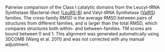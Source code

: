 Pairwise comparison of the Class I catalytic domains from the Leucyl-tRNA Synthetase (Bacterial-like) (<a href='/class1/leu1'>LeuRS-B</a>) and Valyl-tRNA Synthetase (<a href='/class1/val'>ValRS</a>) families. 
	The cross-family RMSD is the average RMSD between pairs of structures from different families, and is
	 larger than the total RMSD, which compares structures both within- and between-families. TM scores are bound between 0 and 1. 
	 This alignment was generated automatically using 3DCOMB (Wang et al. 2011) and was not corrected with any manual adjustment.
